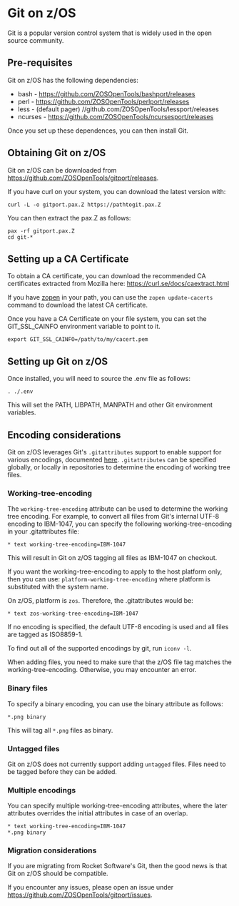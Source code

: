 # Git on z/OS
Git is a popular version control system that is widely used in the open source community. 

## Pre-requisites
Git on z/OS has the following dependencies:
* bash - https://github.com/ZOSOpenTools/bashport/releases
* perl - https://github.com/ZOSOpenTools/perlport/releases
* less - (default pager) //github.com/ZOSOpenTools/lessport/releases
* ncurses - https://github.com/ZOSOpenTools/ncursesport/releases

Once you set up these dependences, you can then install Git.

## Obtaining Git on z/OS
Git on z/OS can be downloaded from https://github.com/ZOSOpenTools/gitport/releases.

If you have curl on your system, you can download the latest version with:
```
curl -L -o gitport.pax.Z https://pathtogit.pax.Z
```
You can then extract the pax.Z as follows:
```
pax -rf gitport.pax.Z
cd git-*
```

## Setting up a CA Certificate
To obtain a CA certificate, you can download the recommended CA certificates extracted from Mozilla here:
https://curl.se/docs/caextract.html

If you have [zopen](https://zosopentools.github.io/meta/#/Guides/zopen) in your path, you can use the `zopen update-cacerts` command to download the latest CA certificate.

Once you have a CA Certificate on your file system, you can set the GIT_SSL_CAINFO environment variable to point to it.
```
export GIT_SSL_CAINFO=/path/to/my/cacert.pem
```


## Setting up Git on z/OS
Once installed, you will need to source the .env file as follows:

`. ./.env`

This will set the PATH, LIBPATH, MANPATH and other Git environment variables.

## Encoding considerations
Git on z/OS leverages Git's `.gitattributes` support to enable support for various encodings, documented [here](https://git-scm.com/docs/gitattributes). 
`.gitattributes` can be specified globally, or locally in repositories to determine the encoding of working tree files.

### Working-tree-encoding
The `working-tree-encoding` attribute can be used to determine the working tree encoding. For example,
to convert all files from Git's internal UTF-8 encoding to IBM-1047, you can specify the following working-tree-encoding in your .gitattributes file:
```
* text working-tree-encoding=IBM-1047
```
This will result in Git on z/OS tagging all files as IBM-1047 on checkout. 

If you want the working-tree-encoding to apply to the host platform only, then you can use:
`platform-working-tree-encoding` where platform is substituted with the system name.

On z/OS, platform is `zos`. Therefore, the .gitattributes would be:
```
* text zos-working-tree-encoding=IBM-1047
```

If no encoding is specified, the default UTF-8 encoding is used and all files are tagged as ISO8859-1. 

To find out all of the supported encodings by git, run `iconv -l`.

When adding files, you need to make sure that the z/OS file tag matches the working-tree-encoding. Otherwise, you may encounter an error.

### Binary files
To specify a binary encoding, you can use the binary attribute as follows:
```
*.png binary
```
This will tag all `*.png` files as binary.

### Untagged files
Git on z/OS does not currently support adding `untagged` files. Files need to be tagged before
they can be added.

### Multiple encodings
You can specify multiple working-tree-encoding attributes, where the later attributes overrides the initial attributes in case of an overlap.
```
* text working-tree-encoding=IBM-1047
*.png binary
```

### Migration considerations
If you are migrating from Rocket Software's Git, then the good news is that Git on z/OS should be compatible. 

If you encounter any issues, please open an issue under https://github.com/ZOSOpenTools/gitport/issues.
